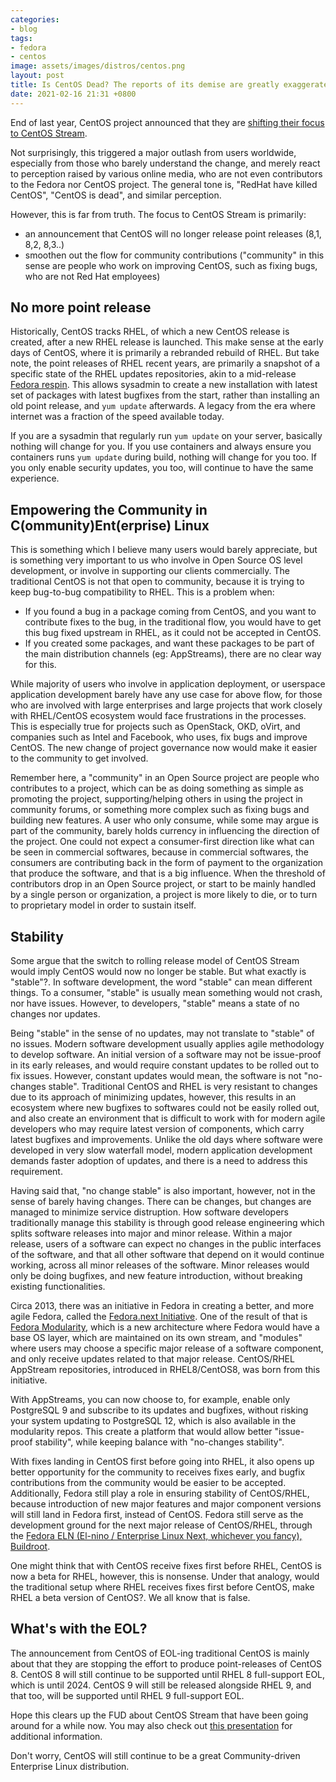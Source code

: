```yaml
---
categories:
- blog
tags:
- fedora
- centos
image: assets/images/distros/centos.png
layout: post
title: Is CentOS Dead? The reports of its demise are greatly exaggerated. 
date: 2021-02-16 21:31 +0800
---
```

End of last year, CentOS project announced that they are [shifting their
focus to CentOS Stream](https://blog.centos.org/2020/12/future-is-centos-stream/). 

Not surprisingly, this triggered a major outlash from users worldwide, especially
from those who barely understand the change, and merely react to perception
raised by various online media, who are not even contributors to the Fedora nor
CentOS project. The general tone is, "RedHat have killed CentOS", "CentOS is dead",
and similar perception.

However, this is far from truth. The focus to CentOS Stream is primarily:

* an announcement that CentOS will no longer release point releases (8,1, 8,2, 8,3..)
* smoothen out the flow for community contributions ("community" in this sense are
  people who work on improving CentOS, such as fixing bugs, who are not Red Hat employees)

No more point release
----------------------

Historically, CentOS tracks RHEL, of which a new CentOS release is created, after a new 
RHEL release is launched. This make sense at the early days of CentOS, where it is primarily
a rebranded rebuild of RHEL. But take note, the point releases of RHEL recent years, are 
primarily a snapshot of a specific state of the RHEL updates repositories, akin to a 
mid-release [Fedora respin](https://fedoraproject.org/wiki/Respins-SIG). This allows 
sysadmin to create a new installation with latest set of packages with latest bugfixes
from the start, rather than installing an old point release, and `yum update` afterwards. 
A legacy from the era where internet was a fraction of the speed available today.

If you are a sysadmin that regularly run `yum update` on your server, basically nothing will
change for you. If you use containers and always ensure you containers runs `yum update` during
build, nothing will change for you too. If you only enable security updates, you too, will 
continue to have the same experience.

Empowering the Community in C(ommunity)Ent(erprise) Linux
-----------------------------------------------------------

This is something which I believe many users would barely appreciate, but is something very
important to us who involve in Open Source OS level development, or involve in supporting 
our clients commercially. The traditional CentOS is not that open to community, because
it is trying to keep bug-to-bug compatibility to RHEL. This is a problem when:

* If you found a bug in a package coming from CentOS, and you want to contribute fixes 
  to the bug, in the traditional flow, you would have to get this bug fixed upstream in RHEL,
  as it could not be accepted in CentOS.
* If you created some packages, and want these packages to be part of the main distribution
  channels (eg: AppStreams), there are no clear way for this. 

While majority of users who involve in application deployment, or userspace application
development barely have any use case for above flow, for those who are involved with 
large enterprises and large projects that work closely with RHEL/CentOS ecosystem would face
frustrations in the processes. This is especially true for projects such as OpenStack, OKD,
oVirt, and companies such as Intel and Facebook, who uses, fix bugs and improve CentOS. The 
new change of project governance now would make it easier to the community to get involved.

Remember here, a "community" in an Open Source project are people who contributes to a project,
which can be as doing something as simple as promoting the project, supporting/helping
others in using the project in community forums, or something more complex such as fixing bugs
and building new features. A user who only consume, while some may argue is part of the community,
barely holds currency in influencing the direction of the project. One could not expect 
a consumer-first direction like what can be seen in commercial softwares, because in commercial
softwares, the consumers are contributing back in the form of payment to the organization
that produce the software, and that is a big influence. When the threshold of contributors 
drop in an Open Source project, or start to be mainly handled by a single person or organization,
a project is more likely to die, or to turn to proprietary model in order to sustain itself.

Stability
-----------

Some argue that the switch to rolling release model of CentOS Stream would imply CentOS 
would now no longer be stable. But what exactly is "stable"?. In software development,
the word "stable" can mean different things. To a consumer, "stable" is usually mean
something would not crash, nor have issues. However, to developers, "stable" means
a state of no changes nor updates. 

Being "stable" in the sense of no updates, may not translate to "stable" of no issues.
Modern software development usually applies agile methodology to develop software. 
An initial version of a software may not be issue-proof in its early releases, and
would require constant updates to be rolled out to fix issues. However, constant
updates would mean, the software is not "no-changes stable". Traditional CentOS and
RHEL is very resistant to changes due to its approach of minimizing updates, however, 
this results in an ecosystem where new bugfixes to softwares could not be easily rolled out, and
also create an environment that is difficult to work with for modern agile developers
who may require latest version of components, which carry latest bugfixes and improvements. 
Unlike the old days where software were developed in very slow waterfall model, modern
application development demands faster adoption of updates, and there is a need to
address this requirement. 

Having said that, "no change stable" is also important, however, not in the sense of 
barely having changes. There can be changes, but changes are managed to minimize service
distruption. How software developers traditionally manage this stability is 
through good release engineering which splits software releases into major and minor release. 
Within a major release, users of a software can expect no changes in the public interfaces
of the software, and that all other software that depend on it would continue working,
across all minor releases of the software. Minor releases would only be doing bugfixes,
and new feature introduction, without breaking existing functionalities. 

Circa 2013, there was an initiative in Fedora in creating a better, and more agile Fedora, 
called the [Fedora.next Initiative](https://fedoraproject.org/wiki/Fedora.next). One of 
the result of that is [Fedora Modularity](https://docs.fedoraproject.org/en-US/modularity/), 
which is a new architecture where Fedora would have a base OS layer, which are maintained 
on its own stream, and "modules" where users may choose a specific major release of a 
software component, and only receive updates related to that major release. CentOS/RHEL
AppStream repositories, introduced in RHEL8/CentOS8, was born from this initiative. 

With AppStreams, you can now choose to, for example, enable only PostgreSQL 9 and subscribe 
to its updates and bugfixes, without risking your system updating to PostgreSQL 12, which 
is also available in the modularity repos. This create a platform that would allow 
better "issue-proof stability", while keeping balance with "no-changes stability". 

With fixes landing in CentOS first before going into RHEL, it also opens up better opportunity
for the community to receives fixes early, and bugfix contributions from the community
would be easier to be accepted. Additionally, Fedora still play a role in ensuring stability
of CentOS/RHEL, because introduction of new major features and major component versions will
still land in Fedora first, instead of CentOS. Fedora still serve as the development
ground for the next major release of CentOS/RHEL, through the 
[Fedora ELN (El-nino / Enterprise Linux Next, whichever you fancy), Buildroot](https://docs.fedoraproject.org/en-US/eln/). 

One might think that with CentOS receive fixes first before RHEL, CentOS is now a beta for RHEL,
however, this is nonsense. Under that analogy, would the traditional setup where RHEL receives 
fixes first before CentOS, make RHEL a beta version of CentOS?. We all know that is false. 

What's with the EOL?
---------------------

The announcement from CentOS of EOL-ing traditional CentOS is mainly about that they are
stopping the effort to produce point-releases of CentOS 8. CentOS 8 will still continue to
be supported until RHEL 8 full-support EOL, which is until 2024. CentOS 9 will still 
be released alongside RHEL 9, and that too, will be supported until RHEL 9 full-support EOL.

Hope this clears up the FUD about CentOS Stream that have been going around for a while now. 
You may also check out [this presentation](https://www.slideshare.net/kagesenshi/centos-stream-how-will-this-impact-you) for additional information. 

Don't worry, CentOS will still continue to be a great Community-driven Enterprise Linux 
distribution. 
